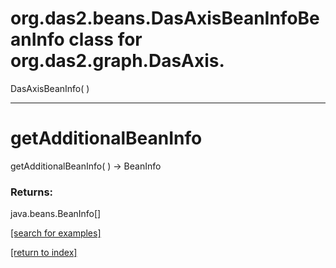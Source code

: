 # org.das2.beans.DasAxisBeanInfoBeanInfo class for org.das2.graph.DasAxis.
DasAxisBeanInfo( )


***
<a name="getAdditionalBeanInfo"></a>
# getAdditionalBeanInfo
getAdditionalBeanInfo(  ) &rarr; BeanInfo



### Returns:
java.beans.BeanInfo[]


<a href="https://github.com/autoplot/dev/search?q=getAdditionalBeanInfo&unscoped_q=getAdditionalBeanInfo">[search for examples]</a>

<a href="https://github.com/autoplot/documentation/blob/master/javadoc/index-all.md">[return to index]</a>

